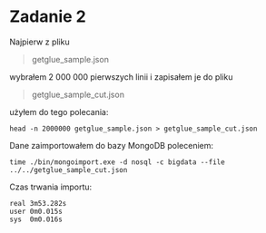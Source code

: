 # Zadanie 2 #

Najpierw z pliku

> getglue_sample.json

wybrałem 2 000 000 pierwszych linii i zapisałem je do pliku 

> getglue_sample_cut.json

użyłem do tego polecania: 

    head -n 2000000 getglue_sample.json > getglue_sample_cut.json

Dane zaimportowałem do bazy MongoDB poleceniem:
    
    time ./bin/mongoimport.exe -d nosql -c bigdata --file ../../getglue_sample_cut.json

Czas trwania importu:

    real 3m53.282s
    user 0m0.015s
    sys  0m0.016s


